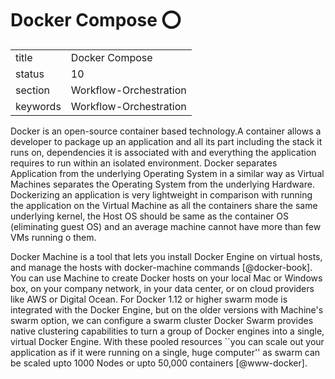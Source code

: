 # Docker Compose :o:


|          |                        |
| -------- | ---------------------- |
| title    | Docker Compose         | 
| status   | 10                     |
| section  | Workflow-Orchestration |
| keywords | Workflow-Orchestration |



Docker is an open-source container based technology.A container allows
a developer to package up an application and all its part including
the stack it runs on, dependencies it is associated with and
everything the application requires to run within an isolated
environment. Docker separates Application from the underlying
Operating System in a similar way as Virtual Machines separates the
Operating System from the underlying Hardware. Dockerizing an
application is very lightweight in comparison with running the
application on the Virtual Machine as all the containers share the
same underlying kernel, the Host OS should be same as the container OS
(eliminating guest OS) and an average machine cannot have more than
few VMs running o them.

Docker Machine is a tool that lets you install Docker Engine on
virtual hosts, and manage the hosts with docker-machine commands
[@docker-book]. You can use Machine to create Docker hosts on
your local Mac or Windows box, on your company network, in your data
center, or on cloud providers like AWS or Digital Ocean. For Docker
1.12 or higher swarm mode is integrated with the Docker Engine, but on
the older versions with Machine's swarm option, we can configure a
swarm cluster Docker Swarm provides native clustering capabilities to
turn a group of Docker engines into a single, virtual Docker
Engine. With these pooled resources ``you can scale out your
application as if it were running on a single, huge computer'' as
swarm can be scaled upto 1000 Nodes or upto 50,000 containers
[@www-docker].


    

